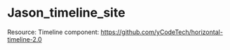 # Jason_timeline_site

Resource:
Timeline component: https://github.com/yCodeTech/horizontal-timeline-2.0